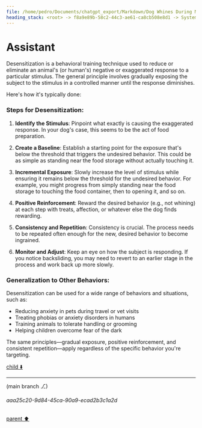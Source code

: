 ```yaml
---
file: /home/pedro/Documents/chatgpt_export/Markdown/Dog Whines During Meal prep.md
heading_stack: <root> -> f8a9e89b-58c2-44c3-ae61-ca8cb508e8d1 -> System -> 882793de-a7d7-4ec2-9c24-e27974f49f8d -> System -> aaa28ef5-747b-461e-aad6-8dbc6e13b2c4 -> User -> 59a2bcdc-4eb0-4876-b731-6b267724b266 -> Assistant -> aaa22962-7ef0-43e6-9d6b-626d4bcfbf86 -> User -> e5ac93a4-280d-4663-be53-5204362fd9bb -> Assistant -> aaa2da67-0040-49e7-a83e-bdfca9eaec3b -> User -> 44928bbd-2bcb-42c6-a086-f6388a97e3f9 -> Assistant
---
```

# Assistant

Desensitization is a behavioral training technique used to reduce or eliminate an animal's (or human's) negative or exaggerated response to a particular stimulus. The general principle involves gradually exposing the subject to the stimulus in a controlled manner until the response diminishes.

Here's how it's typically done:

### Steps for Desensitization:

1. **Identify the Stimulus**: Pinpoint what exactly is causing the exaggerated response. In your dog's case, this seems to be the act of food preparation.

2. **Create a Baseline**: Establish a starting point for the exposure that's below the threshold that triggers the undesired behavior. This could be as simple as standing near the food storage without actually touching it.

3. **Incremental Exposure**: Slowly increase the level of stimulus while ensuring it remains below the threshold for the undesired behavior. For example, you might progress from simply standing near the food storage to touching the food container, then to opening it, and so on.

4. **Positive Reinforcement**: Reward the desired behavior (e.g., not whining) at each step with treats, affection, or whatever else the dog finds rewarding.

5. **Consistency and Repetition**: Consistency is crucial. The process needs to be repeated often enough for the new, desired behavior to become ingrained.

6. **Monitor and Adjust**: Keep an eye on how the subject is responding. If you notice backsliding, you may need to revert to an earlier stage in the process and work back up more slowly.

### Generalization to Other Behaviors:

Desensitization can be used for a wide range of behaviors and situations, such as:

- Reducing anxiety in pets during travel or vet visits
- Treating phobias or anxiety disorders in humans
- Training animals to tolerate handling or grooming
- Helping children overcome fear of the dark

The same principles—gradual exposure, positive reinforcement, and consistent repetition—apply regardless of the specific behavior you're targeting.

[child ⬇️](#aaa25c20-9d84-45ca-90a9-ecad2b3c1a2d)

---

(main branch ⎇)
###### aaa25c20-9d84-45ca-90a9-ecad2b3c1a2d
[parent ⬆️](#44928bbd-2bcb-42c6-a086-f6388a97e3f9)
